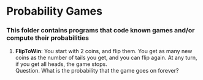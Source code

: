 # Probability Games
### This folder contains programs that code known games and/or compute their probabilities

1. **FlipToWin**: You start with 2 coins, and flip them. You get as many new coins as the number of tails you get, and you can flip again. At any turn, if you get all heads, the game stops.  
    Question. What is the probability that the game goes on forever?
